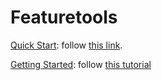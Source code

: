 # Featuretools

[Quick Start](https://github.com/dongzhang84/Featuretools/blob/main/get_started.ipynb): follow [this link](https://featuretools.alteryx.com/en/stable/index.html).

[Getting Started](https://github.com/dongzhang84/Featuretools/blob/main/get_started_detailed.ipynb): follow [this tutorial](https://featuretools.alteryx.com/en/stable/getting_started/using_entitysets.html)

